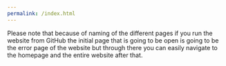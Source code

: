 ```yaml
---
permalink: /index.html
---
```


Please note that because of naming of the different pages if you run the website from GitHub the initial page that is going to be open is going to be the error page of the website but through there you can easily navigate to the homepage and the entire website after that.

